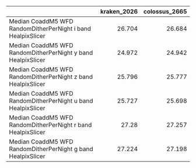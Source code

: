 |                                                              |   kraken_2026 |   colossus_2665 |
|:-------------------------------------------------------------|--------------:|----------------:|
| Median CoaddM5 WFD RandomDitherPerNight i band HealpixSlicer |        26.704 |          26.684 |
| Median CoaddM5 WFD RandomDitherPerNight y band HealpixSlicer |        24.972 |          24.942 |
| Median CoaddM5 WFD RandomDitherPerNight z band HealpixSlicer |        25.796 |          25.777 |
| Median CoaddM5 WFD RandomDitherPerNight u band HealpixSlicer |        25.727 |          25.698 |
| Median CoaddM5 WFD RandomDitherPerNight r band HealpixSlicer |        27.28  |          27.257 |
| Median CoaddM5 WFD RandomDitherPerNight g band HealpixSlicer |        27.224 |          27.198 |
